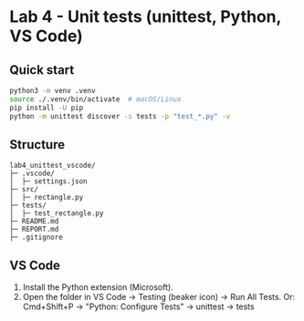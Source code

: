 # Lab 4 - Unit tests (unittest, Python, VS Code)

## Quick start
```bash
python3 -m venv .venv
source ./.venv/bin/activate  # macOS/Linux
pip install -U pip
python -m unittest discover -s tests -p "test_*.py" -v
```

## Structure
```
lab4_unittest_vscode/
├─ .vscode/
│  ├─ settings.json
├─ src/
│  ├─ rectangle.py
├─ tests/
│  ├─ test_rectangle.py
├─ README.md
├─ REPORT.md
├─ .gitignore
```

## VS Code
1) Install the Python extension (Microsoft).
2) Open the folder in VS Code -> Testing (beaker icon) -> Run All Tests.
   Or: Cmd+Shift+P -> "Python: Configure Tests" -> unittest -> tests
